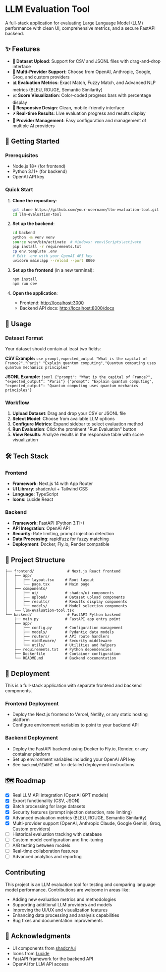 # LLM Evaluation Tool

A full-stack application for evaluating Large Language Model (LLM) performance with clean UI, comprehensive metrics, and a secure FastAPI backend.

## ✨ Features

- **📁 Dataset Upload**: Support for CSV and JSONL files with drag-and-drop interface
- **🤖 Multi-Provider Support**: Choose from OpenAI, Anthropic, Google, Groq, and custom providers
- **📊 Evaluation Metrics**: Exact Match, Fuzzy Match, and Advanced NLP metrics (BLEU, ROUGE, Semantic Similarity)
- **📈 Score Visualization**: Color-coded progress bars with percentage display
- **📱 Responsive Design**: Clean, mobile-friendly interface
- **⚡ Real-time Results**: Live evaluation progress and results display
- **🔧 Provider Management**: Easy configuration and management of multiple AI providers

## 🚀 Getting Started

### Prerequisites

- Node.js 18+ (for frontend)
- Python 3.11+ (for backend)
- OpenAI API key

### Quick Start

1. **Clone the repository**:
   ```bash
   git clone https://github.com/your-username/llm-evaluation-tool.git
   cd llm-evaluation-tool
   ```

2. **Set up the backend**:
   ```bash
   cd backend
   python -m venv venv
   source venv/bin/activate  # Windows: venv\Scripts\activate
   pip install -r requirements.txt
   cp env.template .env
   # Edit .env with your OpenAI API key
   uvicorn main:app --reload --port 8000
   ```

3. **Set up the frontend** (in a new terminal):
   ```bash
   npm install
   npm run dev
   ```

4. **Open the application**:
   - Frontend: [http://localhost:3000](http://localhost:3000)
   - Backend API docs: [http://localhost:8000/docs](http://localhost:8000/docs)

## 📖 Usage

### Dataset Format

Your dataset should contain at least two fields:

**CSV Example:**
``csv
prompt,expected_output
"What is the capital of France?","Paris"
"Explain quantum computing","Quantum computing uses quantum mechanics principles"
``

**JSONL Example:**
``jsonl
{"prompt": "What is the capital of France?", "expected_output": "Paris"}
{"prompt": "Explain quantum computing", "expected_output": "Quantum computing uses quantum mechanics principles"}
``

### Workflow

1. **Upload Dataset**: Drag and drop your CSV or JSONL file
2. **Select Model**: Choose from available LLM options
3. **Configure Metrics**: Expand sidebar to select evaluation method
4. **Run Evaluation**: Click the prominent "Run Evaluation" button
5. **View Results**: Analyze results in the responsive table with score visualization

## 🛠️ Tech Stack

### Frontend
- **Framework**: Next.js 14 with App Router
- **UI Library**: shadcn/ui + Tailwind CSS
- **Language**: TypeScript
- **Icons**: Lucide React

### Backend
- **Framework**: FastAPI (Python 3.11+)
- **API Integration**: OpenAI API
- **Security**: Rate limiting, prompt injection detection
- **Data Processing**: rapidfuzz for fuzzy matching
- **Deployment**: Docker, Fly.io, Render compatible

## 📁 Project Structure

```
├── frontend/               # Next.js React frontend
│   ├── app/
│   │   ├── layout.tsx     # Root layout
│   │   └── page.tsx       # Main page
│   ├── components/
│   │   ├── ui/            # shadcn/ui components
│   │   ├── upload/        # Dataset upload components
│   │   ├── results/       # Results display components
│   │   └── models/        # Model selection components
│   └── llm-evaluation-tool.tsx
└── backend/                # FastAPI Python backend
    ├── main.py            # FastAPI app entry point
    ├── app/
    │   ├── config.py      # Configuration management
    │   ├── models/        # Pydantic data models
    │   ├── routers/       # API route handlers
    │   ├── middleware/    # Security middleware
    │   └── utils/         # Utilities and helpers
    ├── requirements.txt   # Python dependencies
    ├── Dockerfile         # Container configuration
    └── README.md          # Backend documentation
```

## 🚀 Deployment

This is a full-stack application with separate frontend and backend components.

### Frontend Deployment
- Deploy the Next.js frontend to Vercel, Netlify, or any static hosting platform
- Configure environment variables to point to your backend API

### Backend Deployment  
- Deploy the FastAPI backend using Docker to Fly.io, Render, or any container platform
- Set up environment variables including your OpenAI API key
- See `backend/README.md` for detailed deployment instructions

## 🗺️ Roadmap

- [x] Real LLM API integration (OpenAI GPT models)
- [x] Export functionality (CSV, JSON)
- [x] Batch processing for large datasets
- [x] Security features (prompt injection detection, rate limiting)
- [x] Advanced evaluation metrics (BLEU, ROUGE, Semantic Similarity)
- [x] Multi-provider support (OpenAI, Anthropic Claude, Google Gemini, Groq, Custom providers)
- [ ] Historical evaluation tracking with database
- [ ] Custom model configuration and fine-tuning
- [ ] A/B testing between models
- [ ] Real-time collaboration features
- [ ] Advanced analytics and reporting

## Contributing

This project is an LLM evaluation tool for testing and comparing language model performance. Contributions are welcome in areas like:
- Adding new evaluation metrics and methodologies
- Supporting additional LLM providers and models
- Improving the UI/UX and visualization features
- Enhancing data processing and analysis capabilities
- Bug fixes and documentation improvements

## 🙏 Acknowledgments

- UI components from [shadcn/ui](https://ui.shadcn.com)
- Icons from [Lucide](https://lucide.dev)
- FastAPI framework for the backend API
- OpenAI for LLM API access
